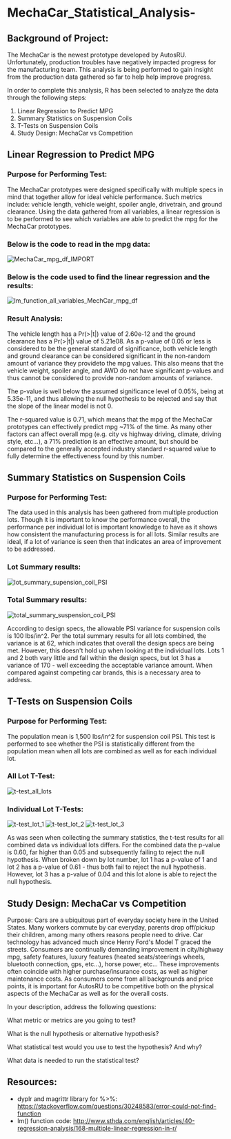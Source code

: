 # MechaCar_Statistical_Analysis-
## Background of Project:
The MechaCar is the newest prototype developed by AutosRU. Unfortunately, production troubles have negatively impacted progress for the manufacturing team. This analysis is being performed to gain insight from the production data gathered so far to help help improve progress. 

In order to complete this analysis, R has been selected to analyze the data through the following steps:

1) Linear Regression to Predict MPG
2) Summary Statistics on Suspension Coils
3) T-Tests on Suspension Coils
4) Study Design: MechaCar vs Competition


## Linear Regression to Predict MPG
### Purpose for Performing Test:
The MechaCar prototypes were designed specifically with multiple specs in mind that together allow for ideal vehicle performance. Such metrics include: vehicle length, vehicle weight, spoiler angle, drivetrain, and ground clearance. Using the data gathered from all variables, a linear regression is to be performed to see which variables are able to predict the mpg for the MechaCar prototypes.

### Below is the code to read in the mpg data:

![MechaCar_mpg_df_IMPORT](https://user-images.githubusercontent.com/101941048/209418568-9e903a77-ed0a-4555-aaa6-3758191e797b.png)

### Below is the code used to find the linear regression and the results: 

![lm_function_all_variables_MechCar_mpg_df](https://user-images.githubusercontent.com/101941048/209454837-466d351d-b7e5-427f-a10c-5b040b938712.png)

### Result Analysis:
The vehicle length has a Pr(>|t|) value of 2.60e-12 and the ground clearance has a Pr(>|t|) value of 5.21e08. As a p-value of 0.05 or less is considered to be the general standard of significance, both vehicle length and ground clearance can be considered significant in the non-random amount of variance they provideto the mpg values. This also means that the vehicle weight, spoiler angle, and AWD do not have significant p-values and thus cannot be considered to provide non-random amounts of variance.

The p-value is well below the assumed significance level of 0.05%, being at 5.35e-11, and thus allowing the null hypothesis to be rejected and say that the slope of the linear model is not 0. 

The r-squared value is 0.71, which means that the mpg of the MechaCar prototypes can effectively predict mpg ~71% of the time. As many other factors can affect overall mpg (e.g. city vs highway driving, climate, driving style, etc...), a 71% prediction is an effective amount, but should be compared to the generally accepted industry standard r-squared value to fully determine the effectiveness found by this number. 

## Summary Statistics on Suspension Coils
### Purpose for Performing Test:
The data used in this analysis has been gathered from multiple production lots. Though it is important to know the performance overall, the performance per individual lot is important knowledge to have as it shows how consistent the manufacturing process is for all lots. Similar results are ideal, if a lot of variance is seen then that indicates an area of improvement to be addressed. 

### Lot Summary results:
![lot_summary_supension_coil_PSI](https://user-images.githubusercontent.com/101941048/209455439-3c4f66e2-3c6f-4389-8d44-25ebf14eb2aa.png)

### Total Summary results:
![total_summary_suspension_coil_PSI](https://user-images.githubusercontent.com/101941048/209455442-e32afb50-8497-4965-ae03-5db34be88252.png)

According to design specs, the allowable PSI variance for suspension coils is 100 lbs/in^2. Per the total summary results for all lots combined, the variance is at 62, which indicates that overall the design specs are being met. However, this doesn't hold up when looking at the individual lots. Lots 1 and 2 both vary little and fall within the design specs, but lot 3 has a variance of 170 - well exceeding the acceptable variance amount. When compared against competing car brands, this is a necessary area to address.

## T-Tests on Suspension Coils
### Purpose for Performing Test:
The population mean is 1,500 lbs/in^2 for suspension coil PSI. This test is performed to see whether the PSI is statistically different from the population mean when all lots are combined as well as for each individual lot.

### All Lot T-Test:
![t-test_all_lots](https://user-images.githubusercontent.com/101941048/209455913-56da76e9-a0d7-43ec-8137-aaeefb357d10.png)

### Individual Lot T-Tests:
![t-test_lot_1](https://user-images.githubusercontent.com/101941048/209455917-aa78e10b-37d9-4e31-ba0d-aad2604bc18e.png)
![t-test_lot_2](https://user-images.githubusercontent.com/101941048/209455920-4a1c3677-26f0-4fb4-a81e-80541cd62d09.png)
![t-test_lot_3](https://user-images.githubusercontent.com/101941048/209455923-32c7b3aa-46c4-468a-b957-3c85552b974c.png)

As was seen when collecting the summary statistics, the t-test results for all combined data vs individual lots differs. For the combined data the p-value is 0.60, far higher than 0.05 and subsequently failing to reject the null hypothesis. When broken down by lot number, lot 1 has a p-value of 1 and lot 2 has a p-value of 0.61 - thus both fail to reject the null hypothesis. However, lot 3 has a p-value of 0.04 and this lot alone is able to reject the null hypothesis.

## Study Design: MechaCar vs Competition
Purpose:
Cars are a ubiquitous part of everyday society here in the United States. Many workers commute by car everyday, parents drop off/pickup their children, among many others reasons people need to drive. Car technology has advanced much since Henry Ford's Model T graced the streets. Consumers are continually demanding improvement in city/highway mpg, safety features, luxury features (heated seats/steerings wheels, bluetooth connection, gps, etc...), horse power, etc... These improvements often coincide with higher purchase/insurance costs, as well as higher maintenance costs. As consumers come from all backgrounds and price points, it is important for AutosRU to be competitive both on the physical aspects of the MechaCar as well as for the overall costs. 


In your description, address the following questions:

What metric or metrics are you going to test?

What is the null hypothesis or alternative hypothesis?

What statistical test would you use to test the hypothesis? And why?

What data is needed to run the statistical test?

## Resources:
- dyplr and magrittr library for %>%: https://stackoverflow.com/questions/30248583/error-could-not-find-function
- lm() function code: http://www.sthda.com/english/articles/40-regression-analysis/168-multiple-linear-regression-in-r/
